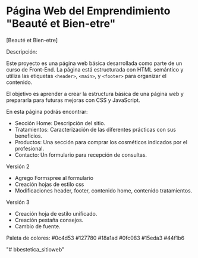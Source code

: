 
# Página Web del Emprendimiento "Beauté et Bien-etre"

[Beauté et Bien-etre]

Descripción:

Este proyecto es una página web básica desarrollada como parte de un curso de Front-End.
La página está estructurada con HTML semántico y utiliza las etiquetas `<header>`, `<main>`, y `<footer>` para organizar el contenido. 

El objetivo es aprender a crear la estructura básica de una página web y prepararla para futuras mejoras con CSS y JavaScript.

En esta página podrás encontrar:

-   Sección Home: Descripción del sitio. 
-   Tratamientos: Caracterización de las diferentes prácticas con sus beneficios.
-   Productos: Una sección para comprar los cosméticos indicados por el profesional. 
-   Contacto: Un formulario para recepción de consultas. 


Versión 2
- Agrego Formspree al formulario
- Creación hojas de estilo css
- Modificaciones header, footer, contenido home, contenido tratamientos. 

Versión 3
- Creación hoja de estilo unificado.
- Creación pestaña consejos. 
- Cambio de fuente.




Paleta de colores:
#0c4d53
#127780
#18a1ad
#0fc083
#15eda3
#44f1b6



"# bbestetica_sitioweb" 